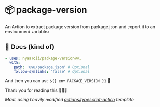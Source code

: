 # 📦 package-version
An Action to extract package version from package.json and export it to an environment variablea

## 📖 Docs (kind of)

```yaml
- uses: nyaascii/package-version@v1
  with:
    path: 'uwu/package.json' # Optional
    follow-symlinks: 'false' # Optional
```

And then you can use `${{ env.PACKAGE_VERSION }}` 🎉

Thank you for reading this 🙇🏼‍♀️

*Made using heavily modified [actions/typescript-action](https://github.com/actions/typescript-action) template*
